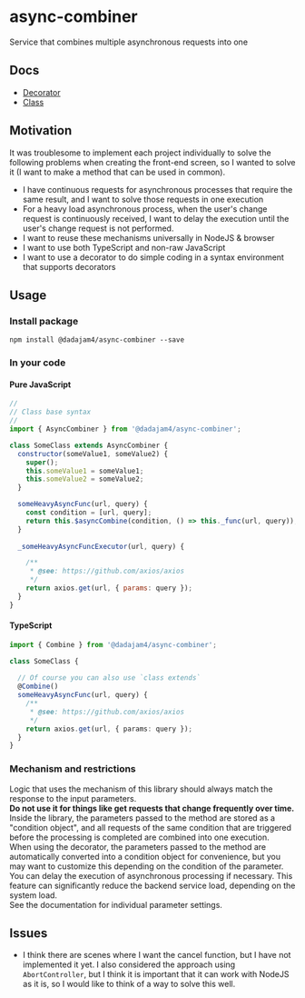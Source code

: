 # async-combiner
Service that combines multiple asynchronous requests into one

## Docs
- [Decorator](https://dadajam4.github.io/async-combiner/modules/_decorator_.html)
- [Class](https://dadajam4.github.io/async-combiner/classes/_async_combiner_.asynccombiner.html)

## Motivation
It was troublesome to implement each project individually to solve the following problems when creating the front-end screen, so I wanted to solve it (I want to make a method that can be used in common).

- I have continuous requests for asynchronous processes that require the same result, and I want to solve those requests in one execution
- For a heavy load asynchronous process, when the user's change request is continuously received, I want to delay the execution until the user's change request is not performed.
- I want to reuse these mechanisms universally in NodeJS & browser
- I want to use both TypeScript and non-raw JavaScript
- I want to use a decorator to do simple coding in a syntax environment that supports decorators

## Usage

### Install package
```
npm install @dadajam4/async-combiner --save
```

### In your code

#### Pure JavaScript
```JavaScript
//
// Class base syntax
//
import { AsyncCombiner } from '@dadajam4/async-combiner';

class SomeClass extends AsyncCombiner {
  constructor(someValue1, someValue2) {
    super();
    this.someValue1 = someValue1;
    this.someValue2 = someValue2;
  }

  someHeavyAsyncFunc(url, query) {
    const condition = [url, query];
    return this.$asyncCombine(condition, () => this._func(url, query));
  }
  
  _someHeavyAsyncFuncExecutor(url, query) {

    /**
     * @see: https://github.com/axios/axios
     */
    return axios.get(url, { params: query });
  }
}
```

#### TypeScript
```TypeScript
import { Combine } from '@dadajam4/async-combiner';

class SomeClass {
  
  // Of course you can also use `class extends`
  @Combine()
  someHeavyAsyncFunc(url, query) {
    /**
     * @see: https://github.com/axios/axios
     */
    return axios.get(url, { params: query });
  }
}
```

### Mechanism and restrictions
Logic that uses the mechanism of this library should always match the response to the input parameters.  
**Do not use it for things like get requests that change frequently over time.**  
Inside the library, the parameters passed to the method are stored as a "condition object", and all requests of the same condition that are triggered before the processing is completed are combined into one execution.  
When using the decorator, the parameters passed to the method are automatically converted into a condition object for convenience, but you may want to customize this depending on the condition of the parameter.  
You can delay the execution of asynchronous processing if necessary. This feature can significantly reduce the backend service load, depending on the system load.  
See the documentation for individual parameter settings.

## Issues
- I think there are scenes where I want the cancel function, but I have not implemented it yet. I also considered the approach using `AbortController`, but I think it is important that it can work with NodeJS as it is, so I would like to think of a way to solve this well.